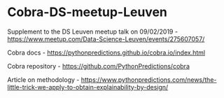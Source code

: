 # Cobra-DS-meetup-Leuven
Supplement to the DS Leuven meetup talk on 09/02/2019 - https://www.meetup.com/Data-Science-Leuven/events/275607057/

Cobra docs - https://pythonpredictions.github.io/cobra.io/index.html

Cobra repository - https://github.com/PythonPredictions/cobra

Article on methodology - https://www.pythonpredictions.com/news/the-little-trick-we-apply-to-obtain-explainability-by-design/


